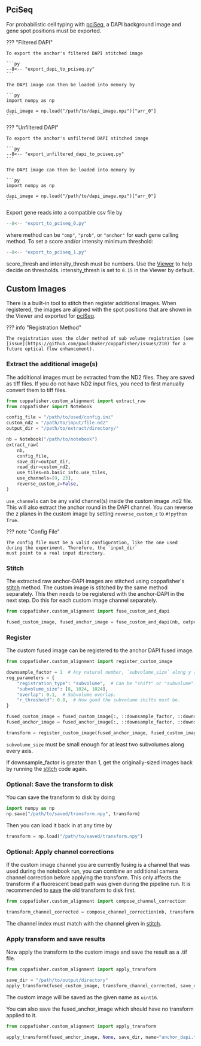 ## PciSeq

For probabilistic cell typing with [pciSeq](https://github.com/acycliq/pciSeq), a DAPI background image and gene spot
positions must be exported.

??? "Filtered DAPI"

    To export the anchor's filtered DAPI stitched image

    ```py
    --8<-- "export_dapi_to_pciseq.py"
    ```

    The DAPI image can then be loaded into memory by

    ```py
    import numpy as np

    dapi_image = np.load("/path/to/dapi_image.npz")["arr_0"]
    ```

??? "Unfiltered DAPI"

    To export the anchor's unfiltered DAPI stitched image

    ```py
    --8<-- "export_unfiltered_dapi_to_pciseq.py"
    ```

    The DAPI image can then be loaded into memory by

    ```py
    import numpy as np

    dapi_image = np.load("/path/to/dapi_image.npz")["arr_0"]
    ```

Export gene reads into a compatible csv file by

```py
--8<-- "export_to_pciseq_0.py"
```

where method can be `"omp"`, `"prob"`, or `"anchor"` for each gene calling method. To set a score and/or intensity
minimum threshold:

```py
--8<-- "export_to_pciseq_1.py"
```

score_thresh and intensity_thresh must be numbers. Use the [Viewer](diagnostics.md#viewer) to help decide on thresholds.
intensity_thresh is set to `0.15` in the Viewer by default.

## Custom Images

There is a built-in tool to stitch then register additional images. When registered, the images are aligned with the
spot positions that are shown in the Viewer and exported for [pciSeq](#pciseq).

??? info "Registration Method"

    The registration uses the older method of sub volume registration (see
    [issue](https://github.com/paulshuker/coppafisher/issues/210) for a future optical flow enhancement).

### Extract the additional image(s)

The additional images must be extracted from the ND2 files. They are saved as tiff files. If you do not have ND2 input
files, you need to first manually convert them to tiff files.

```py
from coppafisher.custom_alignment import extract_raw
from coppafisher import Notebook

config_file = "/path/to/used/config.ini"
custom_nd2 = "/path/to/input/file.nd2"
output_dir = "/path/to/extract/directory/"

nb = Notebook("/path/to/notebook")
extract_raw(
    nb,
    config_file,
    save_dir=output_dir,
    read_dir=custom_nd2,
    use_tiles=nb.basic_info.use_tiles,
    use_channels=[9, 23],
    reverse_custom_z=False,
)
```

`use_channels` can be any valid channel(s) inside the custom image .nd2 file. This will also extract the anchor round in
the DAPI channel. You can reverse the z planes in the custom image by setting `reverse_custom_z` to `#!python True`.

??? note "Config File"

    The config file must be a valid configuration, like the one used during the experiment. Therefore, the `input_dir`
    must point to a real input directory.

### Stitch

The extracted raw anchor-DAPI images are stitched using coppafisher's [stitch](stitch.md) method. The custom image is
stitched by the same method separately. This then needs to be registered with the anchor-DAPI in the next step. Do this
for each custom image channel separately.

```py
from coppafisher.custom_alignment import fuse_custom_and_dapi

fused_custom_image, fused_anchor_image = fuse_custom_and_dapi(nb, output_dir, channel=0)
```

### Register

The custom fused image can be registered to the anchor DAPI fused image.

```py
from coppafisher.custom_alignment import register_custom_image

downsample_factor = 1  # Any natural number, `subvolume_size` along y and x is affected.
reg_parameters = {
    "registration_type": "subvolume",  # Can be "shift" or "subvolume".
    "subvolume_size": [8, 1024, 1024],
    "overlap": 0.1,  # Subvolume overlap.
    "r_threshold": 0.8,  # How good the subvolume shifts must be.
}

fused_custom_image = fused_custom_image[:, ::downsample_factor, ::downsample_factor]
fused_anchor_image = fused_anchor_image[:, ::downsample_factor, ::downsample_factor]

transform = register_custom_image(fused_anchor_image, fused_custom_image, reg_parameters, downsample_factor)
```

`subvolume_size` must be small enough for at least two subvolumes along every axis.

If downsample_factor is greater than 1, get the originally-sized images back by running the [stitch](#stitch) code
again.

### Optional: Save the transform to disk

You can save the transform to disk by doing

```py
import numpy as np
np.save("/path/to/saved/transform.npy", transform)
```

Then you can load it back in at any time by

```py
transform = np.load("/path/to/saved/transform.npy")
```

### Optional: Apply channel corrections

If the custom image channel you are currently fusing is a channel that was used during the notebook run, you can combine
an additional camera channel correction before applying the transform. This only affects the transform if a fluorescent
bead path was given during the pipeline run. It is recommended to [save](#optional-save-the-transform-to-disk) the old
transform to disk first.

```py
from coppafisher.custom_alignment import compose_channel_correction

transform_channel_corrected = compose_channel_correction(nb, transform, channel=0)
```

The channel index must match with the channel given in [stitch](#stitch).

### Apply transform and save results

Now apply the transform to the custom image and save the result as a .tif file.

```py
from coppafisher.custom_alignment import apply_transform

save_dir = "/path/to/output/directory"
apply_transform(fused_custom_image, transform_channel_corrected, save_dir, name=f"custom_final_channel_{channel}.tif")
```

The custom image will be saved as the given name as `uint16`.

You can also save the fused_anchor_image which should have no transform applied to it.

```py
from coppafisher.custom_alignment import apply_transform

apply_transform(fused_anchor_image, None, save_dir, name="anchor_dapi.tif")
```
